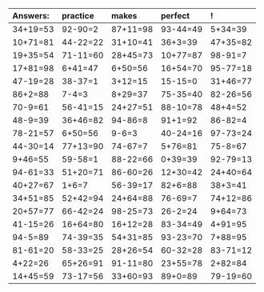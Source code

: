 | Answers: | practice | makes | perfect | ! |
| :--- | :--- | :--- | :--- | :--- |
| 34+19=53 | 92-90=2 | 87+11=98 | 93-44=49 | 5+34=39 | 
| 10+71=81 | 44-22=22 | 31+10=41 | 36+3=39 | 47+35=82 | 
| 19+35=54 | 71-11=60 | 28+45=73 | 10+77=87 | 98-91=7 | 
| 17+81=98 | 6+41=47 | 6+50=56 | 16+54=70 | 95-77=18 | 
| 47-19=28 | 38-37=1 | 3+12=15 | 15-15=0 | 31+46=77 | 
| 86+2=88 | 7-4=3 | 8+29=37 | 75-35=40 | 82-26=56 | 
| 70-9=61 | 56-41=15 | 24+27=51 | 88-10=78 | 48+4=52 | 
| 48-9=39 | 36+46=82 | 94-86=8 | 91+1=92 | 86-82=4 | 
| 78-21=57 | 6+50=56 | 9-6=3 | 40-24=16 | 97-73=24 | 
| 44-30=14 | 77+13=90 | 74-67=7 | 5+76=81 | 75-8=67 | 
| 9+46=55 | 59-58=1 | 88-22=66 | 0+39=39 | 92-79=13 | 
| 94-61=33 | 51+20=71 | 86-60=26 | 12+30=42 | 24+40=64 | 
| 40+27=67 | 1+6=7 | 56-39=17 | 82+6=88 | 38+3=41 | 
| 34+51=85 | 52+42=94 | 24+64=88 | 76-69=7 | 74+12=86 | 
| 20+57=77 | 66-42=24 | 98-25=73 | 26-2=24 | 9+64=73 | 
| 41-15=26 | 16+64=80 | 16+12=28 | 83-34=49 | 4+91=95 | 
| 94-5=89 | 74-39=35 | 54+31=85 | 93-23=70 | 7+88=95 | 
| 81-61=20 | 58-33=25 | 28+26=54 | 60-32=28 | 83-71=12 | 
| 4+22=26 | 65+26=91 | 91-11=80 | 23+55=78 | 2+82=84 | 
| 14+45=59 | 73-17=56 | 33+60=93 | 89+0=89 | 79-19=60 | 
